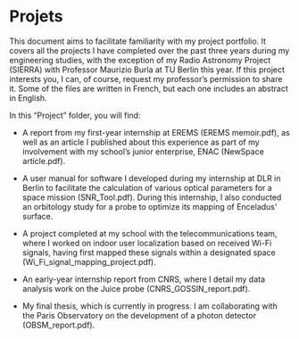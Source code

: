# Projets
This document aims to facilitate familiarity with my project portfolio. It covers all the projects I have completed over the past three years during my engineering studies, with the exception of my Radio Astronomy Project (SIERRA) with Professor Maurizio Burla at TU Berlin this year. If this project interests you, I can, of course, request my professor’s permission to share it. Some of the files are written in French, but each one includes an abstract in English.

In this “Project” folder, you will find:

- A report from my first-year internship at EREMS (EREMS memoir.pdf), as well as an article I published about this experience as part of my involvement with my school’s junior enterprise, ENAC (NewSpace article.pdf).

- A user manual for software I developed during my internship at DLR in Berlin to facilitate the calculation of various optical parameters for a space mission (SNR_Tool.pdf). During this internship, I also conducted an orbitology study for a probe to optimize its mapping of Enceladus' surface.

- A project completed at my school with the telecommunications team, where I worked on indoor user localization based on received Wi-Fi signals, having first mapped these signals within a designated space (Wi_Fi_signal_mapping_project.pdf).

- An early-year internship report from CNRS, where I detail my data analysis work on the Juice probe (CNRS_GOSSIN_report.pdf).

- My final thesis, which is currently in progress. I am collaborating with the Paris Observatory on the development of a photon detector (OBSM_report.pdf).
